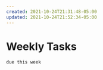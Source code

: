 ```yaml
---
created: 2021-10-24T21:31:48-05:00
updated: 2021-10-24T21:52:34-05:00
---
```


# Weekly Tasks
```tasks
due this week
```